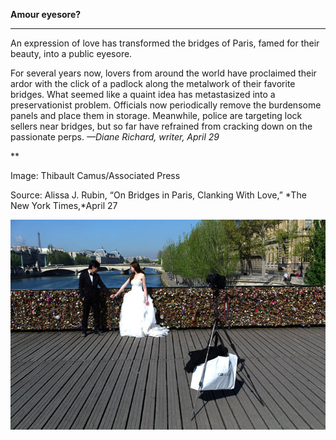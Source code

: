 **Amour eyesore?**

****

An expression of love has transformed the bridges of Paris, famed for their beauty, into a public eyesore.

For several years now, lovers from around the world have proclaimed their ardor with the click of a padlock along the metalwork of their favorite bridges. What seemed like a quaint idea has metastasized into a preservationist problem. Officials now periodically remove the burdensome panels and place them in storage. Meanwhile, police are targeting lock sellers near bridges, but so far have refrained from cracking down on the passionate perps. *—Diane Richard, writer, April 29*

**

Image: Thibault Camus/Associated Press

Source: Alissa J. Rubin, “On Bridges in Paris, Clanking With Love,” *The New York Times,*April 27

![](../images/14-04-29_61.36.15_BridgeEDIT-1.jpeg)
